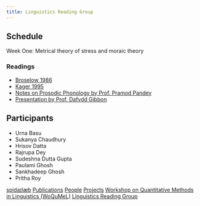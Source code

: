 ```yaml
---
title: Linguistics Reading Group 
---
```


## Schedule
Week One: Metrical theory of stress and moraic theory

### Readings
- [Broselow 1986](/files/1996_broselow.pdf)
- [Kager 1995](/files/1995_kager.pdf)
- [Notes on Prosodic Phonology by Prof. Pramod Pandey](/files/pp.pdf)
- [Presentation by Prof. Dafydd Gibbon](files/dg.pdf)

## Participants
- Urna Basu
- Sukanya Chaudhury
- Hrisov Datta
- Rajrupa Dey
- Sudeshna Dutta Gupta
- Paulami Ghosh
- Sankhadeep Ghosh
- Pritha Roy

[spidaɪlæb](index.md) [Publications](pubs.md) [People](people.md) [Projects](projects.md) [Workshop on Quantitative Methods in Linguistics (WoQuMeL)](summ_wkshp.md) [Linguistics Reading Group](rg.md)
